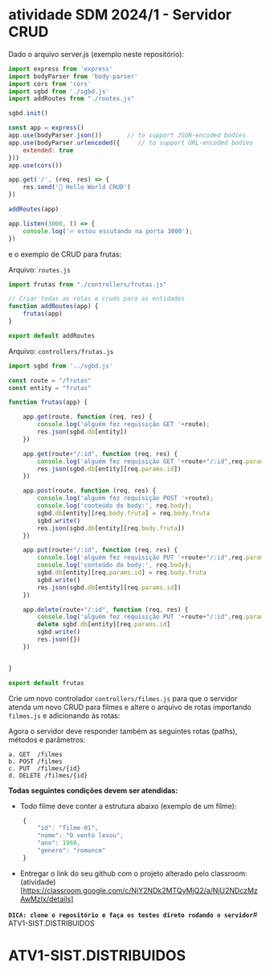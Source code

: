 # atividade SDM 2024/1 - Servidor CRUD

Dado o arquivo server.js (exemplo neste repositório):

~~~javascript 
import express from 'express'
import bodyParser from 'body-parser'
import cors from 'cors'
import sgbd from './sgbd.js'
import addRoutes from "./routes.js"

sgbd.init()

const app = express()
app.use(bodyParser.json())       // to support JSON-encoded bodies
app.use(bodyParser.urlencoded({     // to support URL-encoded bodies
    extended: true
}))
app.use(cors())

app.get('/', (req, res) => {
    res.send('🚒 Hello World CRUD')
})

addRoutes(app)

app.listen(3000, () => {
    console.log('🔥 estou escutando na porta 3000');
})
~~~

e o exemplo de CRUD para frutas:

Arquivo: ```routes.js``` 
~~~javascript 
import frutas from "./controllers/frutas.js"

// Criar todas as rotas e cruds para as entidades
function addRoutes(app) {
    frutas(app)
}

export default addRoutes
~~~

Arquivo: ```controllers/frutas.js``` 
~~~javascript 
import sgbd from '../sgbd.js'

const route = "/frutas"
const entity = "frutas"

function frutas(app) {

    app.get(route, function (req, res) {
        console.log('alguém fez requisição GET '+route);
        res.json(sgbd.db[entity])
    })

    app.get(route+"/:id", function (req, res) {
        console.log('alguém fez requisição GET '+route+"/:id",req.params);
        res.json(sgbd.db[entity][req.params.id])
    })

    app.post(route, function (req, res) {
        console.log('alguém fez requisição POST '+route);
        console.log('conteúdo do body:', req.body);
        sgbd.db[entity][req.body.fruta] = req.body.fruta
        sgbd.write()
        res.json(sgbd.db[entity][req.body.fruta])
    })

    app.put(route+"/:id", function (req, res) {
        console.log('alguém fez requisição PUT '+route+"/:id",req.params);
        console.log('conteúdo do body:', req.body);
        sgbd.db[entity][req.params.id] = req.body.fruta
        sgbd.write()
        res.json(sgbd.db[entity][req.params.id])
    })

    app.delete(route+"/:id", function (req, res) {
        console.log('alguém fez requisição PUT '+route+"/:id",req.params);
        delete sgbd.db[entity][req.params.id]
        sgbd.write()
        res.json({})
    })


}

export default frutas
~~~

Crie um novo controlador ```controllers/filmes.js```  para que o servidor atenda um novo CRUD para filmes e altere o arquivo de rotas importando ```filmes.js``` e adicionando às rotas: 

Agora o servidor deve responder também as seguintes rotas (paths), métodos e parâmetros:

    a. GET 	/filmes
    b. POST	/filmes
    c. PUT 	/filmes/{id}
    d. DELETE /filmes/{id}

**Todas seguintes condições devem ser atendidas:**

- Todo filme deve conter a estrutura abaixo (exemplo de um filme):

~~~javascript 
    {
        "id": "filme-01",
        "nome": "O vento levou",
        "ano": 1960,
        "genero": "romance" 
    }
~~~

- Entregar o link do seu github com o projeto alterado pelo classroom: (atividade)[https://classroom.google.com/c/NjY2NDk2MTQyMjQ2/a/NjU2NDczMzAwMzIx/details]

**`DICA: clone o repositório e faça os testes direto rodando o servidor`**# ATV1-SIST.DISTRIBUIDOS
# ATV1-SIST.DISTRIBUIDOS

